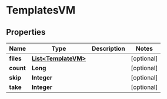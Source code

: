 

# TemplatesVM


## Properties

Name | Type | Description | Notes
------------ | ------------- | ------------- | -------------
**files** | [**List&lt;TemplateVM&gt;**](TemplateVM.md) |  |  [optional]
**count** | **Long** |  |  [optional]
**skip** | **Integer** |  |  [optional]
**take** | **Integer** |  |  [optional]



